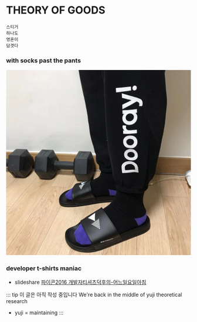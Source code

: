 # THEORY OF GOODS
```
스티거
하나도
영혼이
담겻다
```
### with socks past the pants
![n1](../../../images/nhnforword/sports.webp)

### developer t-shirts maniac
- slideshare [파이콘2016 개발자티셔츠덕후의-어느일요일아침](https://www.slideshare.net/diginorimin/2016-64973868)

::: tip 이 글은 아직 작성 중입니다
We're back in the middle of yuji theoretical research

* yuji = maintaining
:::